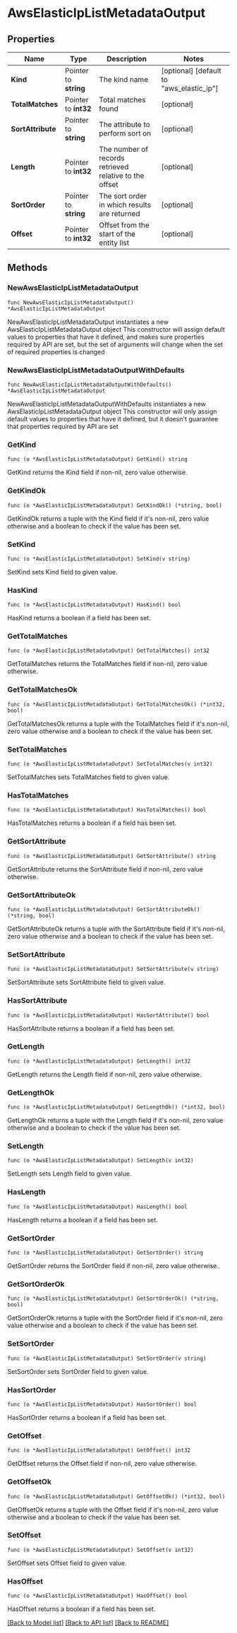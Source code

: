 # AwsElasticIpListMetadataOutput

## Properties

Name | Type | Description | Notes
------------ | ------------- | ------------- | -------------
**Kind** | Pointer to **string** | The kind name | [optional] [default to "aws_elastic_ip"]
**TotalMatches** | Pointer to **int32** | Total matches found | [optional] 
**SortAttribute** | Pointer to **string** | The attribute to perform sort on | [optional] 
**Length** | Pointer to **int32** | The number of records retrieved relative to the offset | [optional] 
**SortOrder** | Pointer to **string** | The sort order in which results are returned | [optional] 
**Offset** | Pointer to **int32** | Offset from the start of the entity list | [optional] 

## Methods

### NewAwsElasticIpListMetadataOutput

`func NewAwsElasticIpListMetadataOutput() *AwsElasticIpListMetadataOutput`

NewAwsElasticIpListMetadataOutput instantiates a new AwsElasticIpListMetadataOutput object
This constructor will assign default values to properties that have it defined,
and makes sure properties required by API are set, but the set of arguments
will change when the set of required properties is changed

### NewAwsElasticIpListMetadataOutputWithDefaults

`func NewAwsElasticIpListMetadataOutputWithDefaults() *AwsElasticIpListMetadataOutput`

NewAwsElasticIpListMetadataOutputWithDefaults instantiates a new AwsElasticIpListMetadataOutput object
This constructor will only assign default values to properties that have it defined,
but it doesn't guarantee that properties required by API are set

### GetKind

`func (o *AwsElasticIpListMetadataOutput) GetKind() string`

GetKind returns the Kind field if non-nil, zero value otherwise.

### GetKindOk

`func (o *AwsElasticIpListMetadataOutput) GetKindOk() (*string, bool)`

GetKindOk returns a tuple with the Kind field if it's non-nil, zero value otherwise
and a boolean to check if the value has been set.

### SetKind

`func (o *AwsElasticIpListMetadataOutput) SetKind(v string)`

SetKind sets Kind field to given value.

### HasKind

`func (o *AwsElasticIpListMetadataOutput) HasKind() bool`

HasKind returns a boolean if a field has been set.

### GetTotalMatches

`func (o *AwsElasticIpListMetadataOutput) GetTotalMatches() int32`

GetTotalMatches returns the TotalMatches field if non-nil, zero value otherwise.

### GetTotalMatchesOk

`func (o *AwsElasticIpListMetadataOutput) GetTotalMatchesOk() (*int32, bool)`

GetTotalMatchesOk returns a tuple with the TotalMatches field if it's non-nil, zero value otherwise
and a boolean to check if the value has been set.

### SetTotalMatches

`func (o *AwsElasticIpListMetadataOutput) SetTotalMatches(v int32)`

SetTotalMatches sets TotalMatches field to given value.

### HasTotalMatches

`func (o *AwsElasticIpListMetadataOutput) HasTotalMatches() bool`

HasTotalMatches returns a boolean if a field has been set.

### GetSortAttribute

`func (o *AwsElasticIpListMetadataOutput) GetSortAttribute() string`

GetSortAttribute returns the SortAttribute field if non-nil, zero value otherwise.

### GetSortAttributeOk

`func (o *AwsElasticIpListMetadataOutput) GetSortAttributeOk() (*string, bool)`

GetSortAttributeOk returns a tuple with the SortAttribute field if it's non-nil, zero value otherwise
and a boolean to check if the value has been set.

### SetSortAttribute

`func (o *AwsElasticIpListMetadataOutput) SetSortAttribute(v string)`

SetSortAttribute sets SortAttribute field to given value.

### HasSortAttribute

`func (o *AwsElasticIpListMetadataOutput) HasSortAttribute() bool`

HasSortAttribute returns a boolean if a field has been set.

### GetLength

`func (o *AwsElasticIpListMetadataOutput) GetLength() int32`

GetLength returns the Length field if non-nil, zero value otherwise.

### GetLengthOk

`func (o *AwsElasticIpListMetadataOutput) GetLengthOk() (*int32, bool)`

GetLengthOk returns a tuple with the Length field if it's non-nil, zero value otherwise
and a boolean to check if the value has been set.

### SetLength

`func (o *AwsElasticIpListMetadataOutput) SetLength(v int32)`

SetLength sets Length field to given value.

### HasLength

`func (o *AwsElasticIpListMetadataOutput) HasLength() bool`

HasLength returns a boolean if a field has been set.

### GetSortOrder

`func (o *AwsElasticIpListMetadataOutput) GetSortOrder() string`

GetSortOrder returns the SortOrder field if non-nil, zero value otherwise.

### GetSortOrderOk

`func (o *AwsElasticIpListMetadataOutput) GetSortOrderOk() (*string, bool)`

GetSortOrderOk returns a tuple with the SortOrder field if it's non-nil, zero value otherwise
and a boolean to check if the value has been set.

### SetSortOrder

`func (o *AwsElasticIpListMetadataOutput) SetSortOrder(v string)`

SetSortOrder sets SortOrder field to given value.

### HasSortOrder

`func (o *AwsElasticIpListMetadataOutput) HasSortOrder() bool`

HasSortOrder returns a boolean if a field has been set.

### GetOffset

`func (o *AwsElasticIpListMetadataOutput) GetOffset() int32`

GetOffset returns the Offset field if non-nil, zero value otherwise.

### GetOffsetOk

`func (o *AwsElasticIpListMetadataOutput) GetOffsetOk() (*int32, bool)`

GetOffsetOk returns a tuple with the Offset field if it's non-nil, zero value otherwise
and a boolean to check if the value has been set.

### SetOffset

`func (o *AwsElasticIpListMetadataOutput) SetOffset(v int32)`

SetOffset sets Offset field to given value.

### HasOffset

`func (o *AwsElasticIpListMetadataOutput) HasOffset() bool`

HasOffset returns a boolean if a field has been set.


[[Back to Model list]](../README.md#documentation-for-models) [[Back to API list]](../README.md#documentation-for-api-endpoints) [[Back to README]](../README.md)


